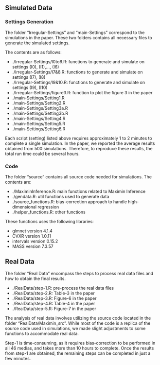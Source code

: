 ## Simulated Data

### Settings Generation

The folder “Irregular-Settings” and “main-Settings” correspond to the
simulations in the paper. These two folders contains all necessary files
to generate the simulated settings.

The contents are as follows:

-   ./Irregular-Settings/I0to6.R: functions to generate and simulate on
    settings (I0), (I1),…, (I6)
-   ./Irregular-Settings/I7&8.R: functions to generate and simulate on
    settings (I7), (I8)
-   ./Irregular-Settings/I9&10.R: functions to generate and simulate on
    settings (I9), (I10)
-   ./Irregular-Settings/figure3.R: function to plot the figure 3 in the
    paper
-   ./main-Settings/Setting1.R
-   ./main-Settings/Setting2.R
-   ./main-Settings/Setting3a.R
-   ./main-Settings/Setting3b.R
-   ./main-Settings/Setting4.R
-   ./main-Settings/Setting5.R
-   ./main-Settings/Setting6.R

Each script (setting) listed above requires approximately 1 to 2 minutes to 
complete a single simulation. In the paper, we reported the average results 
obtained from 500 simulations. Therefore, to reproduce these results, the total 
run time could be several hours.

### Code

The folder “source” contains all source code needed for simulations. The
contents are:

-   ./MaximinInference.R: main functions related to Maximin Inference
-   ./gendata.R: util functions used to generate data
-   ./source\_functions.R: bias-correction approach to handle
    high-dimensional regression
-   ./helper\_functions.R: other functions

These functions uses the following libraries:

-   glmnet version 4.1.4
-   CVXR version 1.0.11
-   intervals version 0.15.2
-   MASS version 7.3.57

## Real Data

The folder “Real Data” encompass the steps to process real data files
and how to obtain the final results.

-   ./RealData/step-1.R: pre-process the real data files
-   ./RealData/step-2.R: Table-3 in the paper
-   ./RealData/step-3.R: Figure-6 in the paper
-   ./RealData/step-4.R: Table-4 in the paper
-   ./RealData/step-5.R: Figure-7 in the paper

The analysis of real data involves utilizing the source code located in
the folder “RealData/Maximin\_src”. While most of the code is a replica
of the source code used in simulations, we made slight adjustments to
some functions to accommodate real data.

Step-1 is time-consuming, as it requires bias-correction to be performed 
in all 46 medias, and takes more than 10 hours to complete. 
Once the results from step-1 are obtained, the remaining steps can be completed 
in just a few minutes.
